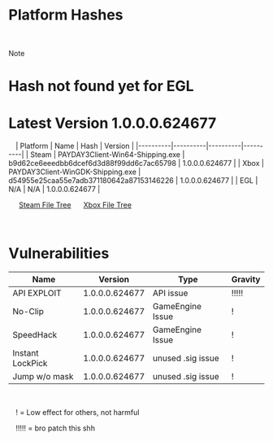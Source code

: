 # Platform Hashes
  ⠀
> [!note]
> # Hash not found yet for EGL
> # Latest Version 1.0.0.0.624677
  ⠀
| Platform | Name | Hash | Version |
|----------|----------|----------|----------|
| Steam | PAYDAY3Client-Win64-Shipping.exe | b9d62ce6eeedbb6dcef6d3d88f99dd6c7ac65798 | 1.0.0.0.624677 |
| Xbox | PAYDAY3Client-WinGDK-Shipping.exe | d54955e25caa55e7adb371180642a87153146226 | 1.0.0.0.624677 |
| EGL | N/A | N/A | 1.0.0.0.624677 |

⠀⠀[Steam File Tree](https://github.com/lmaogoodcodenotreally/pd3_hashes/blob/main/steam_tree.txt)
⠀⠀[Xbox File Tree](https://github.com/lmaogoodcodenotreally/pd3_hashes/blob/main/xbox_tree.txt)

⠀
⠀

# Vulnerabilities

| Name | Version | Type | Gravity | 
|----------|----------|----------|----------|
| API EXPLOIT | 1.0.0.0.624677 | API issue | !!!!! |
| No-Clip | 1.0.0.0.624677 | GameEngine Issue | ! |
| SpeedHack | 1.0.0.0.624677 | GameEngine Issue | ! |
| Instant LockPick | 1.0.0.0.624677 | unused .sig issue | ! |
| Jump w/o mask | 1.0.0.0.624677 | unused .sig issue | ! |




⠀

⠀
! = Low effect for others, not harmful

⠀
!!!!! = bro patch this shh
